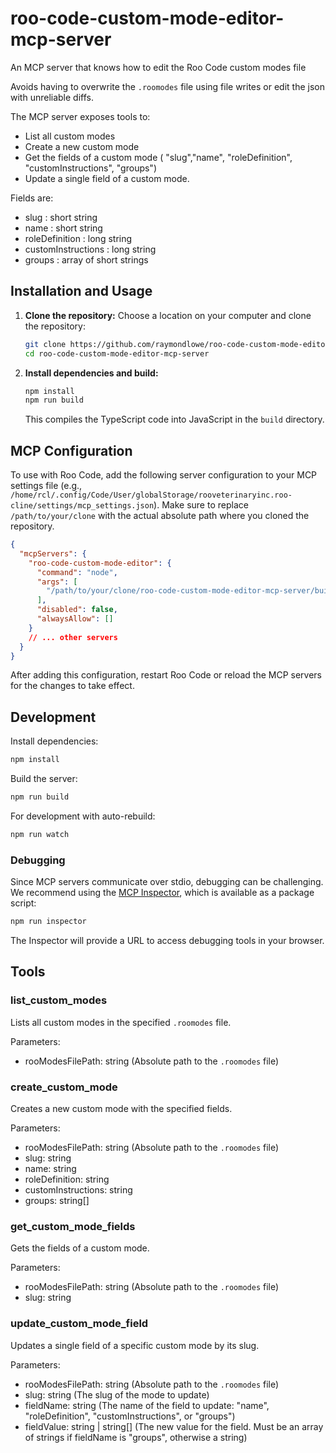 # roo-code-custom-mode-editor-mcp-server

An MCP server that knows how to edit the Roo Code custom modes file

Avoids having to overwrite the `.roomodes` file using file writes or edit the json with unreliable diffs.

The MCP server exposes tools to:

* List all custom modes
* Create a new custom mode
* Get the fields of a custom mode ( "slug","name",  "roleDefinition", "customInstructions", "groups")
* Update a single field of a custom mode.

Fields are:

- slug : short string
- name : short string
- roleDefinition : long string
- customInstructions : long string
- groups : array of short strings

## Installation and Usage

1.  **Clone the repository:**
    Choose a location on your computer and clone the repository:
    ```bash
    git clone https://github.com/raymondlowe/roo-code-custom-mode-editor-mcp-server.git
    cd roo-code-custom-mode-editor-mcp-server
    ```

2.  **Install dependencies and build:**
    ```bash
    npm install
    npm run build
    ```
    This compiles the TypeScript code into JavaScript in the `build` directory.

## MCP Configuration

To use with Roo Code, add the following server configuration to your MCP settings file (e.g., `/home/rcl/.config/Code/User/globalStorage/rooveterinaryinc.roo-cline/settings/mcp_settings.json`). Make sure to replace `/path/to/your/clone` with the actual absolute path where you cloned the repository.

```json
{
  "mcpServers": {
    "roo-code-custom-mode-editor": {
      "command": "node",
      "args": [
        "/path/to/your/clone/roo-code-custom-mode-editor-mcp-server/build/index.js"
      ],
      "disabled": false,
      "alwaysAllow": []
    }
    // ... other servers
  }
}
```
After adding this configuration, restart Roo Code or reload the MCP servers for the changes to take effect.

## Development

Install dependencies:
```bash
npm install
```

Build the server:
```bash
npm run build
```

For development with auto-rebuild:
```bash
npm run watch
```

### Debugging

Since MCP servers communicate over stdio, debugging can be challenging. We recommend using the [MCP Inspector](https://github.com/modelcontextprotocol/inspector), which is available as a package script:

```bash
npm run inspector
```

The Inspector will provide a URL to access debugging tools in your browser.

## Tools

### list_custom_modes
Lists all custom modes in the specified `.roomodes` file.

Parameters:
- rooModesFilePath: string (Absolute path to the `.roomodes` file)

### create_custom_mode
Creates a new custom mode with the specified fields.

Parameters:
- rooModesFilePath: string (Absolute path to the `.roomodes` file)
- slug: string
- name: string
- roleDefinition: string
- customInstructions: string
- groups: string[]

### get_custom_mode_fields
Gets the fields of a custom mode.

Parameters:
- rooModesFilePath: string (Absolute path to the `.roomodes` file)
- slug: string

### update_custom_mode_field
Updates a single field of a specific custom mode by its slug.

Parameters:
- rooModesFilePath: string (Absolute path to the `.roomodes` file)
- slug: string (The slug of the mode to update)
- fieldName: string (The name of the field to update: "name", "roleDefinition", "customInstructions", or "groups")
- fieldValue: string | string[] (The new value for the field. Must be an array of strings if fieldName is "groups", otherwise a string)
